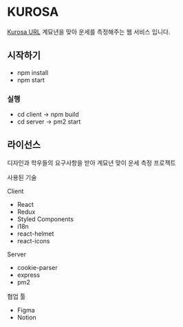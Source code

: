 # KUROSA

[Kurosa URL](https://kurosa-project.vercel.app/)
계묘년을 맞아 운세를 측정해주는 웹 서비스 입니다.

## 시작하기

-   npm install
-   npm start

### 실행

-   cd client -> npm build
-   cd server -> pm2 start

## 라이선스

디자인과 학우들의 요구사항을 받아 계묘년 맞이 운세 측정 프로젝트

사용된 기술

Client

-   React
-   Redux
-   Styled Components
-   i18n
-   react-helmet
-   react-icons

Server

-   cookie-parser
-   express
-   pm2

협업 툴

-   Figma
-   Notion
